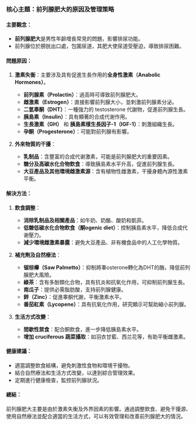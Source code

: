 ### 核心主題：前列腺肥大的原因及管理策略

#### 主要觀念：
- **前列腺肥大**是男性年齡增長常見的問題，影響排尿功能。
- 前列腺位於膀胱出口處，包圍尿道，其肥大使尿道受壓迫，導致排尿困難。

#### 問題原因：
1. **激素失衡**：主要涉及具有促進生長作用的**全身性激素（Anabolic Hormones）**。
   - **前列腺素（Prolactin）**：過高時可導致前列腺肥大。
   - **雌激素（Estrogen）**：直接影響前列腺大小，並刺激前列腺素分泌。
   - **二氫睾酮（DHT）**：一種強力的 testosterone 代謝物，促進前列腺生長。
   - **胰島素（Insulin）**：具有顯著的合成代谢作用。
   - **生長激素（GH）** 和 **胰島素樣生長因子-1（IGF-1）**：刺激組織生長。
   - **孕酮（Progesterone）**：可能對前列腺有影響。

2. **外來物質的干擾**：
   - **乳制品**：含豐富的合成代谢激素，可能是前列腺肥大的重要因素。
   - **糖分及高碳水化合物飲食**：導致胰島素水平升高，促進前列腺生長。
   - **大豆產品及其他環境雌激素源**：含有植物性雌激素，干擾身體內源性激素平衡。

#### 解決方法：
1. **飲食調整**：
   - **消除乳制品及相關產品**：如牛奶、奶酪、酸奶和凱菲。
   - **低糖低碳水化合物飲食（酮ogenic diet）**：控制胰島素水平，降低合成代谢壓力。
   - **減少環境雌激素暴露**：避免大豆產品、非有機食品中的人工化學物質。

2. **補充劑及自然療法**：
   - **锯棕櫸（Saw Palmetto）**：抑制將睾osterone轉化為DHT的酶，降低前列腺肥大風險。
   - **綠茶**：含有多酚類化合物，具有抗炎和抗氧化作用，可抑制前列腺生長。
   - **南瓜子**：提供必需脂肪酸，支持前列腺健康。
   - **鋅（Zinc）**：促進睾酮代謝，平衡激素水平。
   - **番茄紅素（Lycopene）**：具有抗氧化作用，研究顯示可幫助縮小前列腺。

3. **生活方式改變**：
   - **間歇性禁食**：配合酮飲食，進一步降低胰島素水平。
   - **增加 cruciferous 蔬菜攝取**：如羽衣甘藍、西兰花等，有助平衡雌激素。

#### 健康建議：
- 適當調整飲食結構，避免刺激性食物和環境干擾物。
- 結合自然療法和生活方式改變，以達到綜合管理效果。
- 定期進行健康檢查，監控前列腺狀況。

#### 總結：
前列腺肥大主要是由於激素失衡及外界因素的影響。通過調整飲食、避免干擾源、使用自然療法並配合適當的生活方式，可以有效管理和改善前列腺肥大的情況。